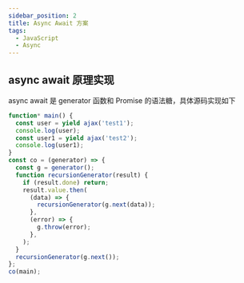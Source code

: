 ```yaml
---
sidebar_position: 2
title: Async Await 方案
tags:
  - JavaScript
  - Async
---
```


## async await 原理实现

async await 是 generator 函数和 Promise 的语法糖，具体源码实现如下

```javascript title="源码"
function* main() {
  const user = yield ajax('test1');
  console.log(user);
  const user1 = yield ajax('test2');
  console.log(user1);
}
const co = (generator) => {
  const g = generator();
  function recursionGenerator(result) {
    if (result.done) return;
    result.value.then(
      (data) => {
        recursionGenerator(g.next(data));
      },
      (error) => {
        g.throw(error);
      },
    );
  }
  recursionGenerator(g.next());
};
co(main);
```
